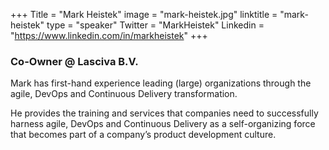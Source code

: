 +++
Title = "Mark Heistek"
image = "mark-heistek.jpg"
linktitle = "mark-heistek"
type = "speaker"
Twitter = "MarkHeistek"
Linkedin = "https://www.linkedin.com/in/markheistek"
+++

### Co-Owner @ Lasciva B.V.
Mark has first-hand experience leading (large) organizations through the agile, DevOps and Continuous Delivery transformation.

He provides the training and services that companies need to successfully harness agile, DevOps and Continuous Delivery as a self-organizing force that becomes part of a company’s product development culture.